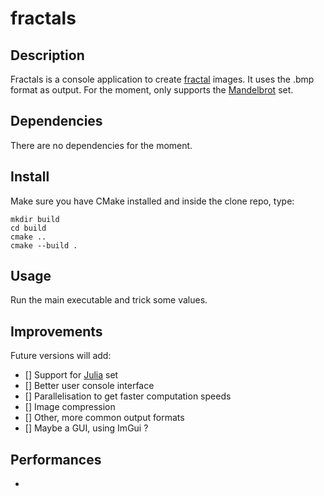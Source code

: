 # fractals
## Description
Fractals is a console application to create [fractal](https://en.wikipedia.org/wiki/Fractal) images.
It uses the .bmp format as output.
For the moment, only supports the [Mandelbrot](https://en.wikipedia.org/wiki/Mandelbrot_set) set.

## Dependencies
There are no dependencies for the moment.

## Install
Make sure you have CMake installed and inside the clone repo, type:
```
mkdir build
cd build
cmake ..
cmake --build .
```

## Usage
Run the main executable and trick some values.

## Improvements
Future versions will add:
- [] Support for [Julia](https://en.wikipedia.org/wiki/Julia_set) set
- [] Better user console interface
- [] Parallelisation to get faster computation speeds
- [] Image compression
- [] Other, more common output formats
- [] Maybe a GUI, using ImGui ?

## Performances
-
